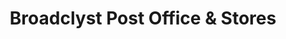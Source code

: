 ---
title: "Broadclyst Post Office & Stores"
url: /exeter/broadclyst-post-office-and-stores/
shop: convenience
---